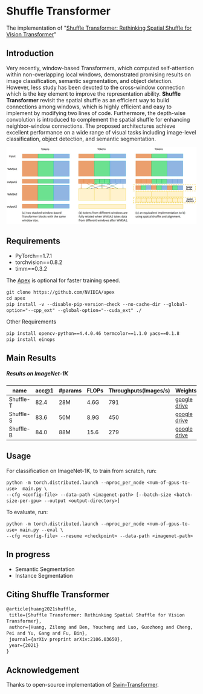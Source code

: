 # Shuffle Transformer

The implementation of "[Shuffle Transformer: Rethinking Spatial Shuffle for Vision Transformer](https://arxiv.org/abs/2106.03650)"

## Introduction

Very recently, window-based Transformers, which computed self-attention within non-overlapping local windows, demonstrated promising results on image classification, semantic segmentation, and object detection. However, less study has been devoted to the cross-window connection which is the key element to improve the representation ability. **Shuffle Transformer** revisit the spatial shuffle as an efficient way to build connections among windows, which is highly efficient and easy to implement by modifying two lines of code. Furthermore, the depth-wise convolution is introduced to complement the spatial shuffle for enhancing neighbor-window connections. The proposed architectures achieve excellent performance on a wide range of visual tasks including image-level classification, object detection, and semantic segmentation.

![st](figs/shuffle-transformer.jpg)

## Requirements

- PyTorch==1.7.1
- torchvision==0.8.2
- timm==0.3.2

The [Apex](https://github.com/NVIDIA/apex) is optional for faster training speed. 

```
git clone https://github.com/NVIDIA/apex
cd apex
pip install -v --disable-pip-version-check --no-cache-dir --global-option="--cpp_ext" --global-option="--cuda_ext" ./
```

Other Requirements

```
pip install opencv-python==4.4.0.46 termcolor==1.1.0 yacs==0.1.8
pip install einops
```

## Main Results

##### Results on **ImageNet-1K**

| name      | acc@1 | #params | FLOPs | Throughputs(Images/s) | Weights                                                      |
| --------- | ----- | ------- | ----- | --------------------- | ------------------------------------------------------------ |
| Shuffle-T | 82.4  | 28M     | 4.6G  | 791                   | [google drive](https://drive.google.com/drive/folders/1goDJtcnxgBAcHhZnNwrgOlG_WBftpmOS?usp=sharing) |
| Shuffle-S | 83.6  | 50M     | 8.9G  | 450                   | [google drive](https://drive.google.com/drive/folders/1GUBBQyDldY145vDiK-BHqivmpj3K6HK2?usp=sharing) |
| Shuffle-B | 84.0  | 88M     | 15.6  | 279                   | [google drive](https://drive.google.com/drive/folders/1x0biaJRdN4nxLmp_3lQcA_6hO_sDBoUM?usp=sharing) |

## Usage

For classification on ImageNet-1K, to train from scratch, run:

```
python -m torch.distributed.launch --nproc_per_node <num-of-gpus-to-use>  main.py \ 
--cfg <config-file> --data-path <imagenet-path> [--batch-size <batch-size-per-gpu> --output <output-directory>]
```

To evaluate, run:

```
python -m torch.distributed.launch --nproc_per_node <num-of-gpus-to-use> main.py --eval \
--cfg <config-file> --resume <checkpoint> --data-path <imagenet-path> 
```

## In progress

- Semantic Segmentation
- Instance Segmentation



## Citing Shuffle Transformer

```
@article{huang2021shuffle,
 title={Shuffle Transformer: Rethinking Spatial Shuffle for Vision Transformer},
 author={Huang, Zilong and Ben, Youcheng and Luo, Guozhong and Cheng, Pei and Yu, Gang and Fu, Bin},
 journal={arXiv preprint arXiv:2106.03650},
 year={2021}
}
```

## Acknowledgement

Thanks to open-source implementation of [Swin-Transformer](https://github.com/microsoft/Swin-Transformer).

